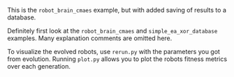This is the `robot_brain_cmaes` example, but with added saving of results to a database.

Definitely first look at the `robot_brain_cmaes` and `simple_ea_xor_database` examples.
Many explanation comments are omitted here.

To visualize the evolved robots, use `rerun.py` with the parameters you got from evolution.
Running `plot.py` allows you to plot the robots fitness metrics over each generation.
